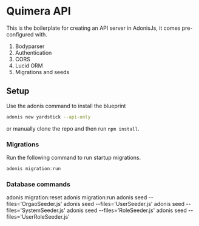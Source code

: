 # Quimera API

This is the boilerplate for creating an API server in AdonisJs, it comes pre-configured with.

1. Bodyparser
2. Authentication
3. CORS
4. Lucid ORM
5. Migrations and seeds

## Setup

Use the adonis command to install the blueprint

```bash
adonis new yardstick --api-only
```

or manually clone the repo and then run `npm install`.

### Migrations

Run the following command to run startup migrations.

```js
adonis migration:run
```

### Database commands

adonis migration:reset
adonis migration:run
adonis seed --files='OrgaoSeeder.js'
adonis seed --files='UserSeeder.js'
adonis seed --files='SystemSeeder.js'
adonis seed --files='RoleSeeder.js'
adonis seed --files='UserRoleSeeder.js'